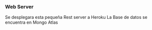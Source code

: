 ### Web Server
Se desplegara esta pequeña Rest server a Heroku
La Base de datos se encuentra en Mongo Atlas